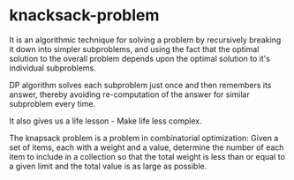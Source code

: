 # knacksack-problem
It is an algorithmic technique for solving a problem by recursively breaking it down into simpler subproblems, and using the fact that the optimal solution to the overall problem depends upon the optimal solution to it's individual subproblems.

DP algorithm solves each subproblem just once and then remembers its answer, thereby avoiding re-computation of the answer for similar subproblem every time.

It also gives us a life lesson - Make life less complex. 

The knapsack problem is a problem in combinatorial optimization: 
Given a set of items, each with a weight and a value, determine the number of each item to include in a collection so that the total weight is less than or equal to a given limit and the total value is as large as possible. 
